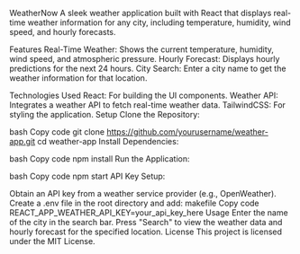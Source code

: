 WeatherNow
A sleek weather application built with React that displays real-time weather information for any city, including temperature, humidity, wind speed, and hourly forecasts.

Features
Real-Time Weather: Shows the current temperature, humidity, wind speed, and atmospheric pressure.
Hourly Forecast: Displays hourly predictions for the next 24 hours.
City Search: Enter a city name to get the weather information for that location.

Technologies Used
React: For building the UI components.
Weather API: Integrates a weather API to fetch real-time weather data.
TailwindCSS: For styling the application.
Setup
Clone the Repository:

bash
Copy code
git clone https://github.com/yourusername/weather-app.git
cd weather-app
Install Dependencies:

bash
Copy code
npm install
Run the Application:

bash
Copy code
npm start
API Key Setup:

Obtain an API key from a weather service provider (e.g., OpenWeather).
Create a .env file in the root directory and add:
makefile
Copy code
REACT_APP_WEATHER_API_KEY=your_api_key_here
Usage
Enter the name of the city in the search bar.
Press "Search" to view the weather data and hourly forecast for the specified location.
License
This project is licensed under the MIT License.

